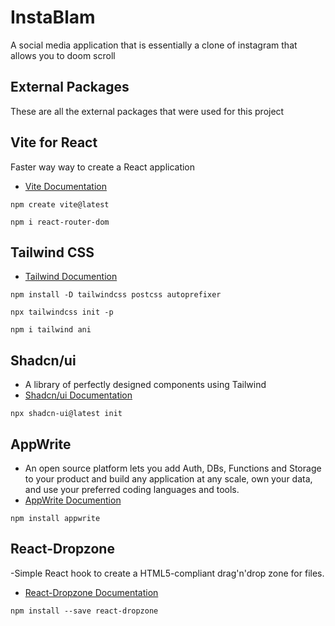 # InstaBlam
A social media application that is essentially a clone of instagram that allows you to doom scroll
## External Packages 

These are all the external packages that were used for this project





## Vite for React 

Faster way way to create a React application
- [Vite Documentation](https://vitejs.dev/guide/) 

```
npm create vite@latest
```

```
npm i react-router-dom
```
## Tailwind CSS
- [Tailwind Documention](https://tailwindcss.com/docs/guides/vite)

```
npm install -D tailwindcss postcss autoprefixer
```
```
npx tailwindcss init -p
```
```
npm i tailwind ani
```


## Shadcn/ui
- A library of perfectly designed components using Tailwind
- [Shadcn/ui Documentation](https://ui.shadcn.com/docs/installation/vite)
```
npx shadcn-ui@latest init
```

## AppWrite
- An open source platform lets you add Auth, DBs, Functions and Storage to your product and build any application at any scale, own your data, and use your preferred coding languages and tools.
- [AppWrite Documention](https://appwrite.io/docs)

```
npm install appwrite
```


## React-Dropzone
-Simple React hook to create a HTML5-compliant drag'n'drop zone for files.
- [React-Dropzone Documentation](https://react-dropzone.js.org/)
```
npm install --save react-dropzone
```

